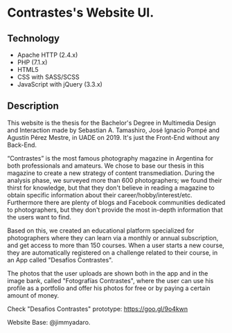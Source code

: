 # Contrastes's Website UI.

## Technology

- Apache HTTP (2.4.x)
- PHP (7.1.x)
- HTML5
- CSS with SASS/SCSS
- JavaScript with jQuery (3.3.x)

## Description

This website is the thesis for the Bachelor's Degree in Multimedia Design and Interaction made by Sebastian A. Tamashiro, José Ignacio Pompé and Agustín Pérez Mestre, in UADE on 2019. It's just the Front-End without any Back-End.

“Contrastes” is the most famous photography magazine in Argentina for both professionals and amateurs. We chose to base our thesis in this magazine to create a new strategy of content transmediation. During the analysis phase, we surveyed more than 600 photographers; we found their thirst for knowledge, but that they don't believe in reading a magazine to obtain specific information about their career/hobby/interest/etc. Furthermore there are plenty of blogs and Facebook communities dedicated to photographers, but they don't provide the most in-depth information that the users want to find.

Based on this, we created an educational platform specialized for photographers where they can learn via a monthly or annual subscription, and get access to more than 150 courses. When a user starts a new course, they are automatically registered on a challenge related to their course, in an App called "Desafíos Contrastes". 

The photos that the user uploads are shown both in the app and in the image bank, called "Fotografías Contrastes", where the user can use his profile as a portfolio and offer his photos for free or by paying a certain amount of money.

Check "Desafios Contrastes" prototype: https://goo.gl/9o4kwn

Website Base: @jimmyadaro.